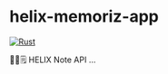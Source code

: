 # helix-memoriz-app

[![Rust](https://github.com/slackmagic/helix-memoriz-app/actions/workflows/rust.yml/badge.svg)](https://github.com/slackmagic/helix-memoriz-app/actions/workflows/rust.yml)

🦀🌌🗒 HELIX Note API
...

